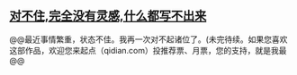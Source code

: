 ## [对不住,完全没有灵感,什么都写不出来](https://www.xxbiquge.com/11_11207/9128770.html)
﻿@@最近事情繁重，状态不佳。我再一次对不起诸位了。(未完待续。如果您喜欢这部作品，欢迎您来起点（qidian.com）投推荐票、月票，您的支持，就是我最@@
